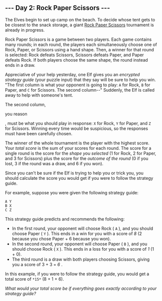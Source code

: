 

 --- Day 2: Rock Paper Scissors ---
------------------------------------



 The Elves begin to set up camp on the beach. To decide whose tent gets to be closest to the snack storage, a giant
 [Rock Paper Scissors](https://en.wikipedia.org/wiki/Rock_paper_scissors) 
 tournament is already in progress.
 



 Rock Paper Scissors is a game between two players. Each game contains many rounds; in each round, the players each simultaneously choose one of Rock, Paper, or Scissors using a hand shape. Then, a winner for that round is selected: Rock defeats Scissors, Scissors defeats Paper, and Paper defeats Rock. If both players choose the same shape, the round instead ends in a draw.
 



 Appreciative of your help yesterday, one Elf gives you an
 *encrypted strategy guide* 
 (your puzzle input) that they say will be sure to help you win. "The first column is what your opponent is going to play:
 `A` 
 for Rock,
 `B` 
 for Paper, and
 `C` 
 for Scissors. The second column--" Suddenly, the Elf is called away to help with someone's tent.
 



 The second column,
 
 you reason
 
 , must be what you should play in response:
 `X` 
 for Rock,
 `Y` 
 for Paper, and
 `Z` 
 for Scissors. Winning every time would be suspicious, so the responses must have been carefully chosen.
 



 The winner of the whole tournament is the player with the highest score. Your
 *total score* 
 is the sum of your scores for each round. The score for a single round is the score for the
 *shape you selected* 
 (1 for Rock, 2 for Paper, and 3 for Scissors) plus the score for the
 *outcome of the round* 
 (0 if you lost, 3 if the round was a draw, and 6 if you won).
 



 Since you can't be sure if the Elf is trying to help you or trick you, you should calculate the score you would get if you were to follow the strategy guide.
 



 For example, suppose you were given the following strategy guide:
 



```
A Y
B X
C Z

```


 This strategy guide predicts and recommends the following:
 


* In the first round, your opponent will choose Rock (
 `A` 
 ), and you should choose Paper (
 `Y` 
 ). This ends in a win for you with a score of
 *8* 
 (2 because you chose Paper + 6 because you won).
* In the second round, your opponent will choose Paper (
 `B` 
 ), and you should choose Rock (
 `X` 
 ). This ends in a loss for you with a score of
 *1* 
 (1 + 0).
* The third round is a draw with both players choosing Scissors, giving you a score of 3 + 3 =
 *6* 
 .



 In this example, if you were to follow the strategy guide, you would get a total score of
 `*15*`
 (8 + 1 + 6).
 



*What would your total score be if everything goes exactly according to your strategy guide?* 




